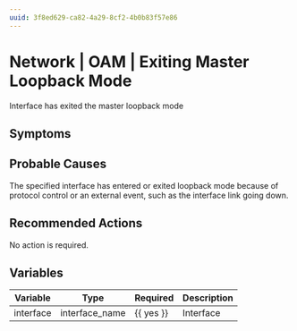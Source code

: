 ```yaml
---
uuid: 3f8ed629-ca82-4a29-8cf2-4b0b83f57e86
---
```

# Network | OAM | Exiting Master Loopback Mode

Interface has exited the master loopback mode

## Symptoms

## Probable Causes

The specified interface has entered or exited loopback mode because of protocol control or an external event, such as the interface link going down.

## Recommended Actions

No action is required.

## Variables

Variable | Type | Required | Description
--- | --- | --- | ---
interface | interface_name | {{ yes }} | Interface
